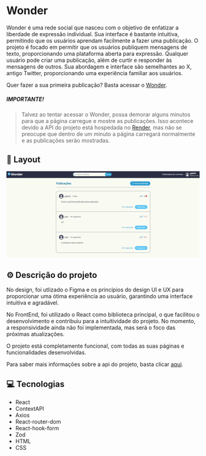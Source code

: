 # Wonder 
Wonder é uma rede social que nasceu com o objetivo de enfatizar a liberdade de expressão individual. Sua interface é bastante intuitiva, permitindo que os usuários aprendam facilmente a fazer uma publicação. O projeto é focado em permitir que os usuários publiquem mensagens de texto, proporcionando uma plataforma aberta para expressão. Qualquer usuário pode criar uma publicação, além de curtir e responder às mensagens de outros. Sua abordagem e interface são semelhantes ao X, antigo Twitter, proporcionando uma experiência familiar aos usuários.

Quer fazer a sua primeira publicação? Basta acessar o [Wonder](https://wonderr.me).
##### **IMPORTANTE!**

> Talvez ao tentar acessar o Wonder, possa demorar alguns minutos para que a página carregue e mostre as publicações. Isso acontece devido a API do projeto está hospedada no [Render](https://render.com), mas não se preocupe que dentro de um minuto a página carregará normalmente e as publicações serão mostradas.

## 🎨 Layout

<img src="./public/screenshot.png" alt="screenshot">

## ⚙️ Descrição do projeto

No design, foi utlizado o Figma e os princípios do design UI e UX para proporcionar uma ótima experiência ao usuário, garantindo uma interface intuitiva e agradável.

No FrontEnd, foi utilizado o React como biblioteca principal, o que facilitou o desenvolvimento e contribuiu para a intuitividade do projeto. No momento, a responsividade ainda não foi implementada, mas será o foco das próximas atualizações.

O projeto está completamente funcional, com todas as suas páginas e funcionalidades desenvolvidas. 

Para saber mais informações sobre a api do projeto, basta clicar [aqui](https://github.com/gabriel-augg/api-wonder).

## 💻 Tecnologias

- React
- ContextAPI
- Axios
- React-router-dom
- React-hook-form
- Zod
- HTML
- CSS